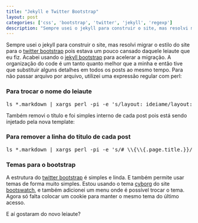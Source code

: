 ```yaml
---
title: "Jekyll e Twitter Bootstrap"
layout: post
categories: ['css', 'bootstrap', 'twitter', 'jekyll', 'regexp']
description: "Sempre usei o jekyll para construir o site, mas resolvi migrar o estilo do site para o [twitter bootstrap][tb] pois estava um pouco cansado daquele leiaute q..."
---
```

Sempre usei o jekyll para construir o site, mas resolvi migrar o estilo do site para o [twitter bootstrap][tb] pois estava um pouco cansado daquele leiaute que eu fiz. Acabei usando o [jekyll bootstrap][jb] para acelerar a  migração. A organização do code é um tanto quanto melhor que a minha e então tive que substituir alguns detalhes em todos os posts ao mesmo tempo. Para não passar arquivo por arquivo, utilizei uma expressão regular com perl:

### Para trocar o nome do leiaute

<pre class="prettyprint sh">
ls *.markdown | xargs perl -pi -e 's/layout: ideiame/layout: post/g'
</pre>

Também removi o título e foi simples interno de cada post pois está sendo injetado pela nova template:

### Para remover a linha do titulo de cada post

<pre class="prettyprint sh">
ls *.markdown | xargs perl -pi -e 's/# \\{\\{.page.title.}}//g'
</pre>

### Temas para o bootstrap

A estrutura do [twitter bootstrap][tb] é simples e linda. E também permite usar temas de forma muito simples. Estou usando o tema [cyborg] do site [bootswatch], e também adicionei um menu onde é possível trocar o tema. Agora só falta colocar um cookie para manter o mesmo tema do último acesso.

E aí gostaram do novo leiaute?

[tb]: http://twitter.github.io/bootstrap/
[jb]: http://jekyllbootstrap.com/
[bootswatch]: http://bootswatch.com/
[cyborg]: http://bootswatch.com/cyborg/
